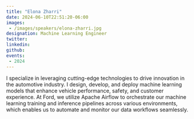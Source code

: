 ```yaml
---
title: "Elona Zharri"
date: 2024-06-10T22:51:20-06:00
images: 
 - /images/speakers/elona-zharri.jpg
designation: Machine Learning Engineer  
twitter: 
linkedin: 
github: 
events:
 - 2024
---
```


I specialize in leveraging cutting-edge technologies to drive innovation in the automotive industry. I design, develop, and deploy machine learning models that enhance vehicle performance, safety, and customer experience. At Ford, we utilize Apache Airflow to orchestrate our machine learning training and inference pipelines across various environments, which enables us to automate and monitor our data workflows seamlessly.



